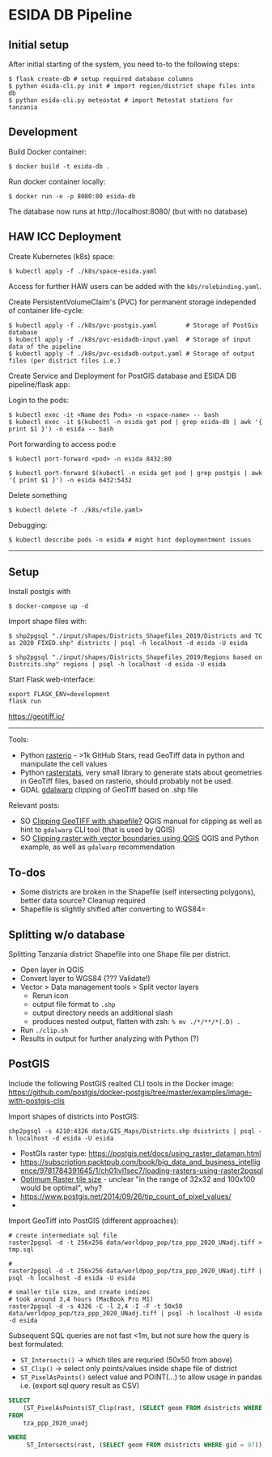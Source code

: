 # ESIDA DB Pipeline




## Initial setup

After initial starting of the system, you need to-to the following steps:

    $ flask create-db # setup required database columns
    $ python esida-cli.py init # import region/district shape files into db
    $ python esida-cli.py meteostat # import Metestat stations for tanzania

## Development

Build Docker container:

    $ docker build -t esida-db .

Run docker container locally:

    $ docker run -e -p 8080:80 esida-db

The database now runs at http://localhost:8080/ (but with no database)


## HAW ICC Deployment

Create Kubernetes (k8s) space:

    $ kubectl apply -f ./k8s/space-esida.yaml

Access for further HAW users can be added with the `k8s/rolebinding.yaml`.

Create PersistentVolumeClaim's (PVC) for permanent storage independed of container life-cycle:

    $ kubectl apply -f ./k8s/pvc-postgis.yaml        # Storage of PostGis database
    $ kubectl apply -f ./k8s/pvc-esidadb-input.yaml  # Storage of input data of the pipeline
    $ kubectl apply -f ./k8s/pvc-esidadb-output.yaml # Storage of output files (per district files i.e.)

Create Service and Deployment for PostGIS database and ESIDA DB pipeline/flask app:


Login to the pods:

    $ kubectl exec -it <Name des Pods> -n <space-name> -- bash
    $ kubectl exec -it $(kubectl -n esida get pod | grep esida-db | awk '{ print $1 }') -n esida -- bash

Port forwarding to access pod:e

    $ kubectl port-forward <pod> -n esida 8432:80

    $ kubectl port-forward $(kubectl -n esida get pod | grep postgis | awk '{ print $1 }') -n esida 6432:5432


Delete something

    $ kubectl delete -f ./k8s/<file.yaml>

Debugging:

    $ kubectl describe pods -n esida # might hint deploymentment issues

---

## Setup

Install postgis with

    $ docker-compose up -d

Import shape files with:

    $ shp2pgsql "./input/shapes/Districts_Shapefiles_2019/Districts and TC as 2020 FIXED.shp" districts | psql -h localhost -d esida -U esida

    $ shp2pgsql "./input/shapes/Districts_Shapefiles_2019/Regions based on Distrcits.shp" regions | psql -h localhost -d esida -U esida



Start Flask web-interface:

    export FLASK_ENV=development
    flask run


https://geotiff.io/


----

Tools:

- Python [rasterio](https://rasterio.readthedocs.io/en/latest/api/index.html) - >1k GitHub Stars, read GeoTiff data in python and manipulate the cell values
- Python [rasterstats](https://pythonhosted.org/rasterstats/), very small library to generate stats about geometries in GeoTiff files, based on rasterio, should probably not be used.
- GDAL [gdalwarp](https://gdal.org/programs/gdalwarp.html) clipping of GeoTiff based on .shp file

Relevant posts:

- SO [Clipping GeoTIFF with shapefile?](https://gis.stackexchange.com/questions/297088/clipping-geotiff-with-shapefile) QGIS manual for clipping as well as hint to `gdalwarp` CLI tool (that is used by QGIS)
- SO [Clipping raster with vector boundaries using QGIS](https://gis.stackexchange.com/questions/10117/clipping-raster-with-vector-boundaries-using-qgis) QGIS and Python example, as well as `gdalwarp` recommendation



## To-dos

- Some districts are broken in the Shapefile (self intersecting polygons), better data source? Cleanup required
- Shapefile is slightly shifted after converting to WGS84=






## Splitting w/o database

Splitting Tanzania district Shapefile into one Shape file per district.

- Open layer in QGIS
- Convert layer to WGS84 (??? Validate!)
- Vector > Data management tools > Split vector layers
    - Rerun icon
    - output file format to `.shp`
    - output directory needs an additional slash
    - produces nested output, flatten with zsh: `% mv ./*/**/*(.D) .`
- Run `./clip.sh`
- Results in output for further analyzing with Python (?)


## PostGIS


Include the following PostGIS realted CLI tools in the Docker image: https://github.com/postgis/docker-postgis/tree/master/examples/image-with-postgis-clis


Import shapes of districts into PostGIS:

    shp2pgsql -s 4210:4326 data/GIS_Maps/Districts.shp dsistricts | psql -h localhost -d esida -U esida


- PostGIs raster type: https://postgis.net/docs/using_raster_dataman.html
- https://subscription.packtpub.com/book/big_data_and_business_intelligence/9781784391645/1/ch01lvl1sec7/loading-rasters-using-raster2pgsql
- [Optimum Raster tile size](https://gis.stackexchange.com/questions/300887/optimum-raster-tile-size) - unclear "in the range of 32x32 and 100x100 would be optimal", why?
- https://www.postgis.net/2014/09/26/tip_count_of_pixel_values/
-

Import GeoTiff into PostGIS (different approaches):

    # create intermediate sql file
    raster2pgsql -d -t 256x256 data/worldpop_pop/tza_ppp_2020_UNadj.tiff > tmp.sql

    #
    raster2pgsql -d -t 256x256 data/worldpop_pop/tza_ppp_2020_UNadj.tiff | psql -h localhost -d esida -U esida

    # smaller tile size, and create indizes
    # took around 3,4 hours (MacBook Pro M1)
    raster2pgsql -d -s 4326 -C -l 2,4 -I -F -t 50x50 data/worldpop_pop/tza_ppp_2020_UNadj.tiff | psql -h localhost -U esida -d esida

Subsequent SQL queries are not fast <1m, but not sure how the query is best formulated:

- `ST_Intersects()` -> which tiles are requried (50x50 from above)
- `ST_Clip()` -> select only points/values inside shape file of district
- `ST_PixelAsPoints()` select value and POINT(…) to allow usage in pandas i.e. (export sql query result as CSV)

```sql
SELECT
	(ST_PixelAsPoints(ST_Clip(rast, (SELECT geom FROM dsistricts WHERE gid = 97), 1))).*
FROM
	tza_ppp_2020_unadj

WHERE
	 ST_Intersects(rast, (SELECT geom FROM dsistricts WHERE gid = 97));
```


